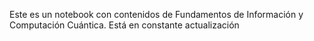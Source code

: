 Este es un notebook con contenidos de Fundamentos de Información y Computación Cuántica. Está en constante actualización
